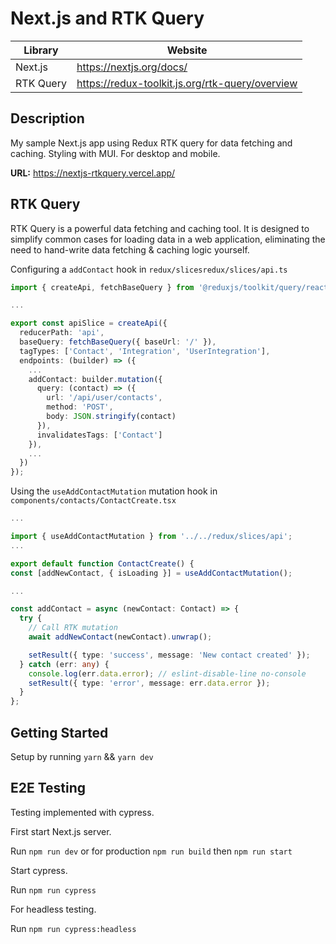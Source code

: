 # Next.js and RTK Query

| Library   | Website                                         |
| --------- | ----------------------------------------------- |
| Next.js   | https://nextjs.org/docs/                        |
| RTK Query | https://redux-toolkit.js.org/rtk-query/overview |

## Description

My sample Next.js app using Redux RTK query for data fetching and caching. Styling with MUI. For desktop and mobile.

**URL:** https://nextjs-rtkquery.vercel.app/

## RTK Query

RTK Query is a powerful data fetching and caching tool. It is designed to simplify common cases for loading data in a web application, eliminating the need to hand-write data fetching & caching logic yourself.

Configuring a `addContact` hook in `redux/slicesredux/slices/api.ts`

```typescript
import { createApi, fetchBaseQuery } from '@reduxjs/toolkit/query/react';

...

export const apiSlice = createApi({
  reducerPath: 'api',
  baseQuery: fetchBaseQuery({ baseUrl: '/' }),
  tagTypes: ['Contact', 'Integration', 'UserIntegration'],
  endpoints: (builder) => ({
    ...
    addContact: builder.mutation({
      query: (contact) => ({
        url: '/api/user/contacts',
        method: 'POST',
        body: JSON.stringify(contact)
      }),
      invalidatesTags: ['Contact']
    }),
    ...
  })
});
```

Using the `useAddContactMutation` mutation hook in `components/contacts/ContactCreate.tsx`

```typescript
...

import { useAddContactMutation } from '../../redux/slices/api';
...

export default function ContactCreate() {
const [addNewContact, { isLoading }] = useAddContactMutation();

...

const addContact = async (newContact: Contact) => {
  try {
    // Call RTK mutation
    await addNewContact(newContact).unwrap();

    setResult({ type: 'success', message: 'New contact created' });
  } catch (err: any) {
    console.log(err.data.error); // eslint-disable-line no-console
    setResult({ type: 'error', message: err.data.error });
  }
};
```

## Getting Started

Setup by running `yarn` && `yarn dev`

## E2E Testing

Testing implemented with cypress.

First start Next.js server.

Run `npm run dev` or for production `npm run build` then `npm run start`

Start cypress.

Run `npm run cypress`

For headless testing.

Run `npm run cypress:headless`
